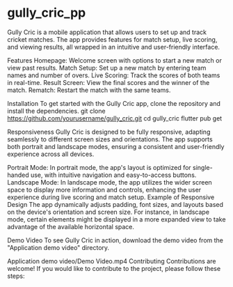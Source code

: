# gully_cric_pp

Gully Cric is a mobile application that allows users to set up and track cricket matches. 
The app provides features for match setup, live scoring, and viewing results, all 
wrapped in an intuitive and user-friendly interface.

Features
Homepage: Welcome screen with options to start a new match or view past results.
Match Setup: Set up a new match by entering team names and number of overs.
Live Scoring: Track the scores of both teams in real-time.
Result Screen: View the final scores and the winner of the match.
Rematch: Restart the match with the same teams.


Installation
To get started with the Gully Cric app, clone the repository and install the dependencies.
git clone https://github.com/yourusername/gully_cric.git
cd gully_cric
flutter pub get


Responsiveness
Gully Cric is designed to be fully responsive, adapting seamlessly to different screen sizes and orientations. The app supports both portrait and landscape modes, ensuring a consistent and user-friendly experience across all devices.

Portrait Mode: In portrait mode, the app's layout is optimized for single-handed use, with intuitive navigation and easy-to-access buttons.
Landscape Mode: In landscape mode, the app utilizes the wider screen space to display more information and controls, enhancing the user experience during live scoring and match setup.
Example of Responsive Design
The app dynamically adjusts padding, font sizes, and layouts based on the device's orientation and screen size. For instance, in landscape mode, certain elements might be displayed in a more expanded view to take advantage of the available horizontal space.

Demo Video
To see Gully Cric in action, download the demo video from the "Application demo video" directory.

Application demo video/Demo Video.mp4
Contributing
Contributions are welcome! If you would like to contribute to the project, please follow these steps:
